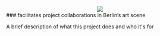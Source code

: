 <div align="center">
  <img src="https://res.cloudinary.com/dbpv82leg/image/upload/c_fill,g_auto,w_300/v1673965776/logo.png" />
</div>
### facilitates project collaborations in Berlin’s art scene

A brief description of what this project does and who it's for


